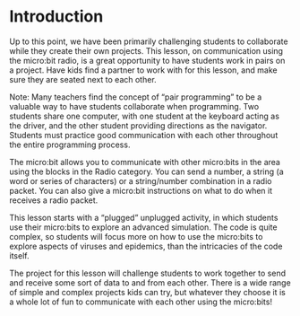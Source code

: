 # Introduction

Up to this point, we have been primarily challenging students to collaborate while they create their own projects. This lesson, on communication using the micro:bit radio, is a great opportunity to have students work in pairs on a project. Have kids find a partner to work with for this lesson, and make sure they are seated next to each other.

Note: Many teachers find the concept of “pair programming” to be a valuable way to have students collaborate when programming. Two students share one computer, with one student at the keyboard acting as the driver, and the other student providing directions as the navigator. Students must practice good communication with each other throughout the entire programming process.

The micro:bit allows you to communicate with other micro:bits in the area using the blocks in the Radio category. You can send a number, a string (a word or series of characters) or a string/number combination in a radio packet. You can also give a micro:bit instructions on what to do when it receives a radio packet.

This lesson starts with a “plugged” unplugged activity, in which students use their micro:bits to explore an advanced simulation. The code is quite complex, so students will focus more on how to use the micro:bits to explore aspects of viruses and epidemics, than the intricacies of the code itself.

The project for this lesson will challenge students to work together to send and receive some sort of data to and from each other. There is a wide range of simple and complex projects kids can try, but whatever they choose it is a whole lot of fun to communicate with each other using the micro:bits!
